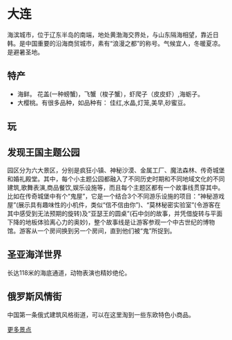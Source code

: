 # 大连
海滨城市，位于辽东半岛的南端，地处黄渤海交界处，与山东隔海相望，靠近日韩。是中国重要的沿海商贸城市，素有“浪漫之都”的称号。气候宜人，冬暖夏凉。是避暑圣地。

## 特产
* 海鲜。 花盖(一种螃蟹)，飞蟹（梭子蟹），虾爬子（皮皮虾）,海蛎子。
* 大樱桃。有很多品种，如品种有： 佳红,水晶,灯笼,美早,砂蜜豆。

## 玩
## 发现王国主题公园
园区分为六大景区，分别是疯狂小镇、神秘沙漠、金属工厂、魔法森林、传奇城堡和婚礼殿堂。其中，每个小主题公园都融入了不同历史时期和不同地域文化的不同建筑,歌舞表演,商品餐饮,娱乐设施等，而且每个主题区都有一个故事线贯穿其中。比如在传奇城堡中有个“鬼屋”，它是一个结合3个不同游乐设施的项目：“神秘游戏屋”(展示具有趣味性的小机件，类似“信不信由你”)、“莫林秘密实验室”(令游客在其中感受到无法预期的旋转)及“亚瑟王的圆桌”(石中剑的故事，并凭借旋转与平面下降的地板体验离心力的奥妙)，整个故事线是让游客参观一个中古世纪的博物馆。游客从一个房间换到另一个房间，直到他们被“鬼”所捉到。

## 圣亚海洋世界
长达118米的海底通道，动物表演也精妙绝伦。

## 俄罗斯风情街
中国第一条俄式建筑风格街道，可以在这里淘到一些东欧特色小商品。

[更多景点](http://www.mafengwo.cn/jd/10301/gonglve.html)